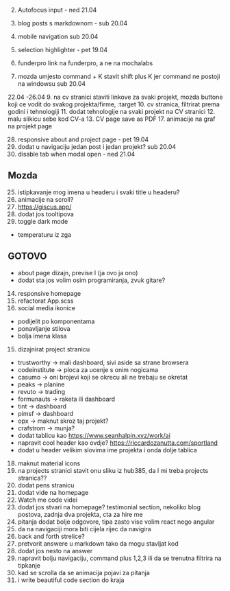 2. Autofocus input - ned 21.04
3. blog posts s markdownom - sub 20.04
4. mobile navigation sub 20.04

6. selection highlighter - pet 19.04
7. funderpro link na funderpro, a ne na mochalabs
8. mozda umjesto command + K stavit shift plus K jer command ne postoji na windowsu sub 20.04

22.04 -26.04
9. na cv stranici staviti linkove za svaki projekt, mozda buttone koji ce vodit do svakog projekta/firme, :target
10. cv stranica, filtrirat prema godini i tehnologiji
11. dodat tehnologije na svaki projekt na CV stranici
12. malu slikicu sebe kod CV-a
13. CV page save as PDF
17. animacije na graf na projekt page

28. responsive about and project page - pet 19.04
15. dodat u navigaciju jedan post i jedan projekt? sub 20.04
16. disable tab when modal open - ned 21.04


## Mozda

25. istipkavanje mog imena u headeru i svaki title u headeru?
26. animacije na scroll?
27. https://giscus.app/
28. dodat jos tooltipova
5. toggle dark mode
- temperaturu iz zga


## GOTOVO
- about page dizajn, previse I (ja ovo ja ono)
- dodat sta jos volim osim programiranja, zvuk gitare?
14. responsive homepage
18. refactorat App.scss
19. social media ikonice

- podijelit po komponentama
- ponavljanje stilova
- bolja imena klasa

15. dizajnirat project stranicu

- trustworthy -> mali dashboard, sivi aside sa strane browsera
- codeinstitute -> ploca za ucenje s onim nogicama
- casumo -> oni brojevi koji se okrecu ali ne trebaju se okretat
- peaks -> planine
- revuto -> trading
- formunauts -> raketa ili dashboard
- tint -> dashboard
- pimsf -> dashboard
- opx -> maknut skroz taj projekt?
- crafstrom -> munja?
- dodat tablicu kao https://www.seanhalpin.xyz/work/ai
- napravit cool header kao ovdje? https://riccardozanutta.com/sportland
- dodat u header velikim slovima ime projekta i onda dolje tablica

18. maknut material icons
19. na projects stranici stavit onu sliku iz hub385, da l mi treba projects stranica??
20. dodat pens stranicu
21. dodat vide na homepage
22. Watch me code videi
23. dodat jos stvari na homepage? testimonial section, nekoliko blog postova, zadnja dva projekta, cta za hire me
24. pitanja dodat bolje odgovore, tipa zasto vise volim react nego angular
25. da na navigaciji mora biti cijela rijec da navigira
26. back and forth strelice?
27. pretvorit answere u markdown tako da mogu stavljat kod
28. dodat jos nesto na answer
29. napravit bolju navigaciju, command plus 1,2,3 ili da se trenutna filtrira na tipkanje
30. kad se scrolla da se animacija pojavi za pitanja
31. i write beautiful code section do kraja
